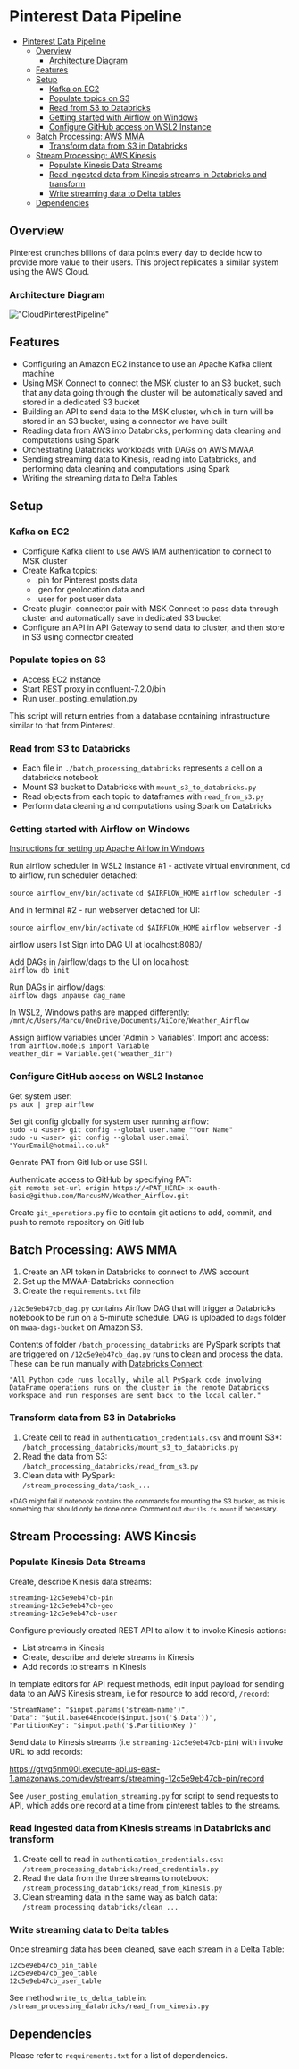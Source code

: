 # Pinterest Data Pipeline

- [Pinterest Data Pipeline](#pinterest-data-pipeline)
  - [Overview](#overview)
    - [Architecture Diagram](#architecture-diagram)
  - [Features](#features)
  - [Setup](#setup)
    - [Kafka on EC2](#kafka-on-ec2)
    - [Populate topics on S3](#populate-topics-on-s3)
    - [Read from S3 to Databricks](#read-from-s3-to-databricks)
    - [Getting started with Airflow on Windows](#getting-started-with-airflow-on-windows)
    - [Configure GitHub access on WSL2 Instance](#configure-github-access-on-wsl2-instance)
  - [Batch Processing: AWS MMA](#batch-processing-aws-mma)
    - [Transform data from S3 in Databricks](#transform-data-from-s3-in-databricks)
  - [Stream Processing: AWS Kinesis](#stream-processing-aws-kinesis)
    - [Populate Kinesis Data Streams](#populate-kinesis-data-streams)
    - [Read ingested data from Kinesis streams in Databricks and transform](#read-ingested-data-from-kinesis-streams-in-databricks-and-transform)
    - [Write streaming data to Delta tables](#write-streaming-data-to-delta-tables)
  - [Dependencies](#dependencies)


## Overview

Pinterest crunches billions of data points every day to decide how to provide more value to their users. This project replicates a similar system using the AWS Cloud.

### Architecture Diagram
!["CloudPinterestPipeline"](assets/CloudPinterestPipeline.png)

## Features

- Configuring an Amazon EC2 instance to use an Apache Kafka client machine
- Using MSK Connect to connect the MSK cluster to an S3 bucket, such that any data going through the cluster will be automatically saved and stored in a dedicated S3 bucket
- Building an API to send data to the MSK cluster, which in turn will be stored in an S3 bucket, using a connector we have built
- Reading data from AWS into Databricks, performing data cleaning and computations using Spark
- Orchestrating Databricks workloads with DAGs on AWS MWAA
- Sending streaming data to Kinesis, reading into Databricks, and performing data cleaning and computations using Spark
- Writing the streaming data to Delta Tables

## Setup

### Kafka on EC2

- Configure Kafka client to use AWS IAM authentication to connect to MSK cluster
- Create Kafka topics:
    - .pin for Pinterest posts data
    - .geo for geolocation data and
    - .user for post user data
- Create plugin-connector pair with MSK Connect to pass data through cluster and automatically save in dedicated S3 bucket
- Configure an API in API Gateway to send data to cluster, and then store in S3 using connector created

### Populate topics on S3

- Access EC2 instance
- Start REST proxy in confluent-7.2.0/bin
- Run user_posting_emulation.py

This script will return entries from a database containing infrastructure similar to that from Pinterest.

### Read from S3 to Databricks

- Each file in `./batch_processing_databricks` represents a cell on a databricks notebook
- Mount S3 bucket to Databricks with `mount_s3_to_databricks.py`
- Read objects from each topic to dataframes with `read_from_s3.py`
- Perform data cleaning and computations using Spark on Databricks

### Getting started with Airflow on Windows
[Instructions for setting up Apache Airlow in Windows](https://medium.com/international-school-of-ai-data-science/setting-up-apache-airflow-in-windows-using-wsl-dbb910c04ae0)

Run airflow scheduler in WSL2 instance #1 - activate virtual environment, cd to airflow, run scheduler detached:

`source airflow_env/bin/activate`
`cd $AIRFLOW_HOME`
`airflow scheduler -d`

And in terminal #2 - run webserver detached for UI:

`source airflow_env/bin/activate`
`cd $AIRFLOW_HOME`
`airflow webserver -d`

airflow users list 
Sign into DAG UI at localhost:8080/

Add DAGs in /airflow/dags to the UI on localhost:<br>
`airflow db init`

Run DAGs in airflow/dags:<br>
`airflow dags unpause dag_name`

In WSL2, Windows paths are mapped differently:<br>
`/mnt/c/Users/Marcu/OneDrive/Documents/AiCore/Weather_Airflow`

Assign airflow variables under 'Admin > Variables'. Import and access:<br>
`from airflow.models import Variable`
`weather_dir = Variable.get("weather_dir")`

### Configure GitHub access on WSL2 Instance

Get system user:<br>
  `ps aux | grep airflow`

Set git config globally for system user running airflow:<br>
  `sudo -u <user> git config --global user.name "Your Name"`
  <br>`sudo -u <user> git config --global user.email "YourEmail@hotmail.co.uk"`

Genrate PAT from GitHub or use SSH.

Authenticate access to GitHub by specifying PAT:<br>
  `git remote set-url origin https://<PAT_HERE>:x-oauth-basic@github.com/MarcusMV/Weather_Airflow.git`

Create `git_operations.py` file to contain git actions to add, commit, and push to remote repository on GitHub

## Batch Processing: AWS MMA

1. Create an API token in Databricks to connect to AWS account
2. Set up the MWAA-Databricks connection
3. Create the `requirements.txt` file

`/12c5e9eb47cb_dag.py` contains Airflow DAG that will trigger a Databricks notebook to be run on a 5-minute schedule. DAG is uploaded to `dags` folder on `mwaa-dags-bucket` on Amazon S3.

Contents of folder `/batch_processing_databricks` are PySpark scripts that are triggered on `/12c5e9eb47cb_dag.py` runs to clean and process the data. These can be run manually with [Databricks Connect](https://docs.databricks.com/en/dev-tools/databricks-connect/python/vscode.html):

```
"All Python code runs locally, while all PySpark code involving DataFrame operations runs on the cluster in the remote Databricks workspace and run responses are sent back to the local caller."
```
### Transform data from S3 in Databricks

1. Create cell to read in `authentication_credentials.csv` and mount S3*:<br> `/batch_processing_databricks/mount_s3_to_databricks.py`
2. Read the data from S3:<br> `/batch_processing_databricks/read_from_s3.py`
3. Clean data with PySpark:<br> `/stream_processing_data/task_...`

<sub>*DAG might fail if  notebook contains the commands for mounting the S3 bucket, as this is something that should only be done once. Comment out `dbutils.fs.mount` if necessary.<sub>

## Stream Processing: AWS Kinesis

### Populate Kinesis Data Streams

Create, describe Kinesis data streams:

`streaming-12c5e9eb47cb-pin` <br>
`streaming-12c5e9eb47cb-geo` <br>
`streaming-12c5e9eb47cb-user` <br>

Configure previously created REST API to allow it to invoke Kinesis actions:

- List streams in Kinesis
- Create, describe and delete streams in Kinesis
- Add records to streams in Kinesis

In template editors for API request methods, edit input payload for sending data to an AWS Kinesis stream, i.e for resource to add record, `/record`:

    "StreamName": "$input.params('stream-name')",
    "Data": "$util.base64Encode($input.json('$.Data'))",
    "PartitionKey": "$input.path('$.PartitionKey')"

Send data to Kinesis streams (i.e `streaming-12c5e9eb47cb-pin`) with invoke URL to add records:

https://gtvq5nm00i.execute-api.us-east-1.amazonaws.com/dev/streams/streaming-12c5e9eb47cb-pin/record

See `/user_posting_emulation_streaming.py` for script to send requests to API, which adds one record at a time from pinterest tables to the streams.

### Read ingested data from Kinesis streams in Databricks and transform

1. Create cell to read in `authentication_credentials.csv`:<br> `/stream_processing_databricks/read_credentials.py`
2. Read the data from the three streams to notebook:<br> `/stream_processing_databricks/read_from_kinesis.py`
3. Clean streaming data in the same way as batch data:<br> `/stream_processing_databricks/clean_...`

### Write streaming data to Delta tables

Once streaming data has been cleaned, save each stream in a Delta Table:

`12c5e9eb47cb_pin_table` <br>
`12c5e9eb47cb_geo_table` <br>
`12c5e9eb47cb_user_table` <br>

See method `write_to_delta_table` in:<br>`/stream_processing_databricks/read_from_kinesis.py`

## Dependencies
Please refer to `requirements.txt` for a list of dependencies.